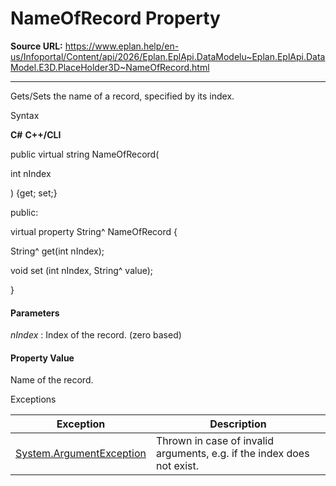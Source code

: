 # NameOfRecord Property

**Source URL:** https://www.eplan.help/en-us/Infoportal/Content/api/2026/Eplan.EplApi.DataModelu~Eplan.EplApi.DataModel.E3D.PlaceHolder3D~NameOfRecord.html

---

Gets/Sets the name of a record, specified by its index.

Syntax

**C#**
**C++/CLI**


public virtual string NameOfRecord( 

   int nIndex

) {get; set;}

public:

virtual property String^ NameOfRecord {

   String^ get(int nIndex);

   void set (int nIndex, String^ value);

}


#### Parameters

*nIndex*
:   Index of the record. (zero based)

#### Property Value

Name of the record.

Exceptions

| Exception | Description |
| --- | --- |
| [System.ArgumentException](#) | Thrown in case of invalid arguments, e.g. if the index does not exist. |

